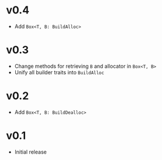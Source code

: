# v0.4

- Add `Box<T, B: BuildAlloc>`

# v0.3

- Change methods for retrieving `B` and allocator in `Box<T, B>`
- Unify all builder traits into `BuildAlloc`

# v0.2

- Add `Box<T, B: BuildDealloc>`

# v0.1

- Initial release